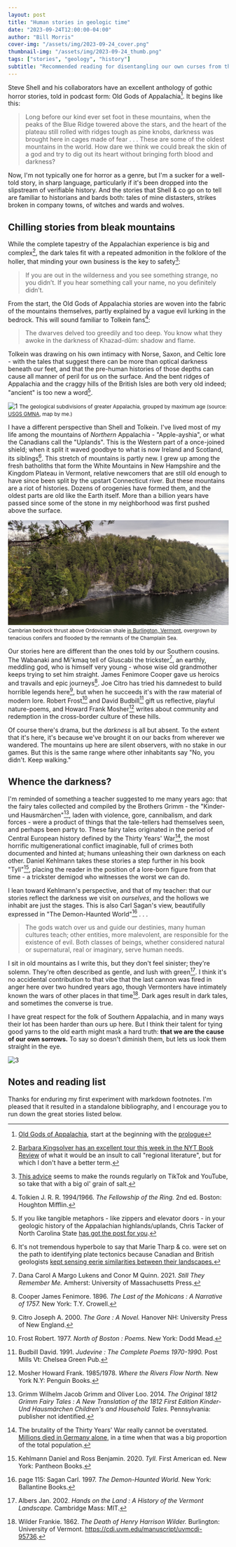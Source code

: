 ```yaml
---
layout: post
title: "Human stories in geologic time"
date: "2023-09-24T12:00:00-04:00"
author: "Bill Morris"
cover-img: "/assets/img/2023-09-24_cover.png"
thumbnail-img: "/assets/img/2023-09-24_thumb.png"
tags: ["stories", "geology", "history"]
subtitle: "Recommended reading for disentangling our own curses from the bedrock below"
---
```


Steve Shell and his collaborators have an excellent anthology of gothic horror stories, told in podcast form: Old Gods of Appalachia[^oldgods]. It begins like this:

> Long before our kind ever set foot in these mountains, when the peaks of the Blue Ridge towered above the stars, and the heart of the plateau still rolled with ridges tough as pine knobs, darkness was brought here in cages made of fear . . . These are some of the oldest mountains in the world. How dare we think we could break the skin of a god and try to dig out its heart without bringing forth blood and darkness?

Now, I'm not typically one for horror as a genre, but I'm a sucker for a well-told story, in sharp language, particularly if it's been dropped into the slipstream of verifiable history. And the stories that Shell & co go on to tell are familiar to historians and bards both: tales of mine distasters, strikes broken in company towns, of witches and wards and wolves. 

## Chilling stories from bleak mountains

While the complete tapestry of the Appalachian experience is big and complex[^kingsolver], the dark tales fit with a repeated admonition in the folklore of the holler, that minding your own business is the key to safety[^didnt]: 

> If you are out in the wilderness and you see something strange, no you didn’t. If you hear something call your name, no you definitely didn’t.

From the start, the Old Gods of Appalachia stories are woven into the fabric of the mountains themselves, partly explained by a vague evil lurking in the bedrock. This will sound familiar to Tolkein fans[^fellowship]:

> The dwarves delved too greedily and too deep. You know what they awoke in the darkness of Khazad-dûm: shadow and flame.

Tolkein was drawing on his own intimacy with Norse, Saxon, and Celtic lore - with the tales that suggest there can be more than optical darkness beneath our feet, and that the pre-human histories of those depths can cause all manner of peril for us on the surface. And the bent ridges of Appalachia and the craggy hills of the British Isles are both very old indeed; "ancient" is too new a word[^tacker].

![1](/shoals/assets/img/2023-09-24_1.png)
<small>The geological subdivisions of greater Appalachia, grouped by maximum age (source: [USGS GMNA](https://ngmdb.usgs.gov/gmna/), map by me.)</small>

I have a different perspective than Shell and Tolkein. I've lived most of my life among the mountains of _Northern_ Appalachia - "Apple-ayshia", or what the Canadians call the "Uplands". This is the Western part of a once-joined shield; when it split it waved goodbye to what is now Ireland and Scotland, its siblings[^scotland]. This stretch of mountains is partly new. I grew up among the fresh batholiths that form the White Mountains in New Hampshire and the Kingdom Plateau in Vermont, relative newcomers that are still old enough to have since been split by the upstart Connecticut river. But these mountains are a riot of histories. Dozens of orogenies have formed them, and the oldest parts are old like the Earth itself. More than a billion years have passed since some of the stone in my neighborhood was first pushed above the surface.

![2](/shoals/assets/img/2023-09-24_2.jpeg)
<small>Cambrian bedrock thrust above Ordovician shale [in Burlington, Vermont](https://dec.vermont.gov/geological-survey/vermont-geology/CHT), overgrown by tenacious conifers and flooded by the remnants of the Champlain Sea.</small>

Our stories here are different than the ones told by our Southern cousins. The Wabanaki and Mi'kmaq tell of Gluscabi the trickster[^gluscabi], an earthly, meddling god, who is himself very young - whose wise old grandmother keeps trying to set him straight. James Fenimore Cooper gave us heroics and travails and epic journeys[^cooper]. Joe Citro has tried his damnedest to build horrible legends here[^citro], but when he succeeds it's with the raw material of modern lore. Robert Frost[^frost] and David Budbill[^budbill] gift us reflective, playful nature-poems, and Howard Frank Mosher[^mosher] writes about community and redemption in the cross-border culture of these hills. 

Of course there's drama, but the _darkness_ is all but absent. To the extent that it's here, it's because we've brought it on our backs from wherever we wandered. The mountains up here are silent observers, with no stake in our games. But this is the same range where other inhabitants say "No, you didn't. Keep walking."

## Whence the darkness?

I'm reminded of something a teacher suggested to me many years ago: that the fairy tales collected and compiled by the Brothers Grimm - the "Kinder-und Hausmärchen"[^grimm], laden with violence, gore, cannibalism, and dark forces - were a product of things that the tale-tellers had themselves seen, and perhaps been party to. These fairy tales originated in the period of Central European history defined by the Thirty Years' War[^thirty], the most horrific multigenerational conflict imaginable, full of crimes both documented and hinted at; humans unleashing their own darkness on each other. Daniel Kehlmann takes these stories a step further in his book "Tyll"[^kehlmann], placing the reader in the position of a lore-born figure from that time - a trickster demigod who witnesses the worst we can do.

I lean toward Kehlmann's perspective, and that of my teacher: that our stories reflect the darkness we visit on _ourselves_, and the hollows we inhabit are just the stages. This is also Carl Sagan's view, beautifully expressed in "The Demon-Haunted World"[^demon] . . .

> The gods watch over us and guide our destinies, many human cultures teach; other entities, more malevolent, are responsible for the existence of evil. Both classes of beings, whether considered natural or supernatural, real or imaginary, serve human needs.

I sit in old mountains as I write this, but they don't feel sinister; they're solemn. They're often described as gentle, and lush with green[^albers]. I think it's no accidental contribution to that vibe that the last cannon was fired in anger here over two hundred years ago, though Vermonters have intimately known the wars of other places in that time[^wilder]. Dark ages result in dark tales, and sometimes the converse is true.

I have great respect for the folk of Southern Appalachia, and in many ways their lot has been harder than ours up here. But I think their talent for tying good yarns to the old earth might mask a hard truth: __that we are the cause of our own sorrows.__ To say so doesn't diminish them, but lets us look them straight in the eye.

![3](/shoals/assets/img/2023-09-24_3.png)

## Notes and reading list

Thanks for enduring my first experiment with markdown footnotes. I'm pleased that it resulted in a standalone bibliography, and I encourage you to run down the great stories listed below.

[^oldgods]: [Old Gods of Appalachia](https://www.oldgodsofappalachia.com/), start at the beginning with the [prologue](https://www.oldgodsofappalachia.com/episodes/2019-10-31/episode-0_prologue/201910291201351048)
[^kingsolver]: [Barbara Kingsolver has an excellent tour this week in the NYT Book Review](https://www.nytimes.com/2023/08/09/books/barbara-kingsolver-appalachia-books.html) of what it would be an insult to call "regional literature", but for which I don't have a better term.
[^didnt]: [This advice](https://exemplore.com/news/appalachian-motto) seems to make the rounds regularly on TikTok and YouTube, so take that with a big ol' grain of salt.
[^fellowship]: Tolkien J. R. R. 1994/1966. _The Fellowship of the Ring._ 2nd ed. Boston: Houghton Mifflin.
[^tacker]: If you like tangible metaphors - like zippers and elevator doors - in your geologic history of the Appalachian highlands/uplands, Chris Tacker of North Carolina State [has got the post for you](https://naturalsciencesresearch.wordpress.com/2014/04/01/age-of-the-appalachians-part-2-ground-truth/).
[^scotland]: It's not tremendous hyperbole to say that Marie Tharp & co. were set on the path to identifying plate tectonics because Canadian and British geologists [kept sensing eerie similarities between their landscapes.](https://brighterworld.mcmaster.ca/articles/how-the-earths-last-supercontinent-broke-apart-to-form-the-world-we-have-today/)
[^gluscabi]: Dana Carol A Margo Lukens and Conor M Quinn. 2021. _Still They Remember Me._ Amherst: University of Massachusetts Press.
[^cooper]: Cooper James Fenimore. 1896. _The Last of the Mohicans : A Narrative of 1757._ New York: T.Y. Crowell.
[^citro]: Citro Joseph A. 2000. _The Gore : A Novel._ Hanover NH: University Press of New England.
[^frost]: Frost Robert. 1977. _North of Boston : Poems._ New York: Dodd Mead.
[^budbill]: Budbill David. 1991. _Judevine : The Complete Poems 1970-1990._ Post Mills Vt: Chelsea Green Pub.
[^mosher]: Mosher Howard Frank. 1985/1978. _Where the Rivers Flow North._ New York N.Y: Penguin Books.
[^grimm]: Grimm Wilhelm Jacob Grimm and Oliver Loo. 2014. _The Original 1812 Grimm Fairy Tales : A New Translation of the 1812 First Edition Kinder- Und Hausmärchen Children's and Household Tales._ Pennsylvania: publisher not identified.
[^thirty]: The brutality of the Thirty Years' War really cannot be overstated. [Millions died in Germany alone](https://en.wikipedia.org/wiki/Thirty_Years%27_War), in a time when that was a big proportion of the total population.
[^kehlmann]: Kehlmann Daniel and Ross Benjamin. 2020. _Tyll._ First American ed. New York: Pantheon Books.
[^demon]: page 115: Sagan Carl. 1997. _The Demon-Haunted World._ New York: Ballantine Books.
[^albers]: Albers Jan. 2002. _Hands on the Land : A History of the Vermont Landscape._ Cambridge Mass: MIT.
[^wilder]: Wilder Frankie. 1862. _The Death of Henry Harrison Wilder._ Burlington: University of Vermont. <https://cdi.uvm.edu/manuscript/uvmcdi-95736>.